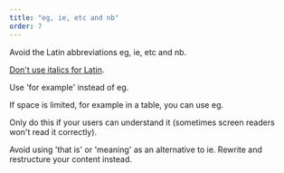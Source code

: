 ```yaml
---
title: "eg, ie, etc and nb"
order: 7
---
```


Avoid the Latin abbreviations eg, ie, etc and nb.

[Don't use italics for Latin](/formatting/#italics).

Use 'for example' instead of eg.

If space is limited, for example in a table, you can use eg.

Only do this if your users can understand it (sometimes screen readers won't read it correctly).

Avoid using 'that is' or 'meaning' as an alternative to ie. Rewrite and restructure your content instead.
